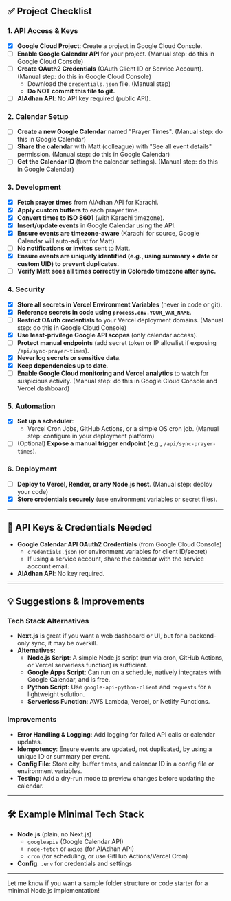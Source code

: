 ## ✅ Project Checklist

### 1. **API Access & Keys**

- [x] **Google Cloud Project**: Create a project in Google Cloud Console.
- [ ] **Enable Google Calendar API** for your project. (Manual step: do this in Google Cloud Console)
- [ ] **Create OAuth2 Credentials** (OAuth Client ID or Service Account). (Manual step: do this in Google Cloud Console)
  - Download the `credentials.json` file. (Manual step)
  - **Do NOT commit this file to git.**
- [ ] **AlAdhan API**: No API key required (public API).

### 2. **Calendar Setup**

- [ ] **Create a new Google Calendar** named "Prayer Times". (Manual step: do this in Google Calendar)
- [ ] **Share the calendar** with Matt (colleague) with "See all event details" permission. (Manual step: do this in Google Calendar)
- [ ] **Get the Calendar ID** (from the calendar settings). (Manual step: do this in Google Calendar)

### 3. **Development**

- [x] **Fetch prayer times** from AlAdhan API for Karachi.
- [x] **Apply custom buffers** to each prayer time.
- [x] **Convert times to ISO 8601** (with Karachi timezone).
- [x] **Insert/update events** in Google Calendar using the API.
- [x] **Ensure events are timezone-aware** (Karachi for source, Google Calendar will auto-adjust for Matt).
- [ ] **No notifications or invites** sent to Matt.
- [x] **Ensure events are uniquely identified (e.g., using summary + date or custom UID) to prevent duplicates.**
- [ ] **Verify Matt sees all times correctly in Colorado timezone after sync.**

### 4. **Security**

- [x] **Store all secrets in Vercel Environment Variables** (never in code or git).
- [x] **Reference secrets in code using `process.env.YOUR_VAR_NAME`**.
- [ ] **Restrict OAuth credentials** to your Vercel deployment domains. (Manual step: do this in Google Cloud Console)
- [x] **Use least-privilege Google API scopes** (only calendar access).
- [ ] **Protect manual endpoints** (add secret token or IP allowlist if exposing `/api/sync-prayer-times`).
- [x] **Never log secrets or sensitive data**.
- [x] **Keep dependencies up to date**.
- [ ] **Enable Google Cloud monitoring and Vercel analytics** to watch for suspicious activity. (Manual step: do this in Google Cloud Console and Vercel dashboard)

### 5. **Automation**

- [x] **Set up a scheduler**:
  - Vercel Cron Jobs, GitHub Actions, or a simple OS cron job. (Manual step: configure in your deployment platform)
- [ ] (Optional) **Expose a manual trigger endpoint** (e.g., `/api/sync-prayer-times`).

### 6. **Deployment**

- [ ] **Deploy to Vercel, Render, or any Node.js host**. (Manual step: deploy your code)
- [x] **Store credentials securely** (use environment variables or secret files).

---

## 🔑 API Keys & Credentials Needed

- **Google Calendar API OAuth2 Credentials** (from Google Cloud Console)
  - `credentials.json` (or environment variables for client ID/secret)
  - If using a service account, share the calendar with the service account email.
- **AlAdhan API**: No key required.

---

## 💡 Suggestions & Improvements

### Tech Stack Alternatives

- **Next.js** is great if you want a web dashboard or UI, but for a backend-only sync, it may be overkill.
- **Alternatives:**
  - **Node.js Script**: A simple Node.js script (run via cron, GitHub Actions, or Vercel serverless function) is sufficient.
  - **Google Apps Script**: Can run on a schedule, natively integrates with Google Calendar, and is free.
  - **Python Script**: Use `google-api-python-client` and `requests` for a lightweight solution.
  - **Serverless Function**: AWS Lambda, Vercel, or Netlify Functions.

### Improvements

- **Error Handling & Logging**: Add logging for failed API calls or calendar updates.
- **Idempotency**: Ensure events are updated, not duplicated, by using a unique ID or summary per event.
- **Config File**: Store city, buffer times, and calendar ID in a config file or environment variables.
- **Testing**: Add a dry-run mode to preview changes before updating the calendar.

---

## 🛠️ Example Minimal Tech Stack

- **Node.js** (plain, no Next.js)
  - `googleapis` (Google Calendar API)
  - `node-fetch` or `axios` (for AlAdhan API)
  - `cron` (for scheduling, or use GitHub Actions/Vercel Cron)
- **Config**: `.env` for credentials and settings

---

Let me know if you want a sample folder structure or code starter for a minimal Node.js implementation!
